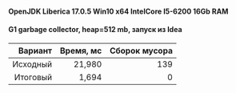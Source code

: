 #### OpenJDK Liberica 17.0.5 Win10 x64 IntelCore I5-6200 16Gb RAM
#### G1 garbage collector, heap=512 mb, запуск из Idea
|  Вариант | Время, мс | Сборок мусора |
|---------:|----------:|--------------:|
| Исходный |    21,980 |           139 |
| Итоговый |     1,694 |             0 |